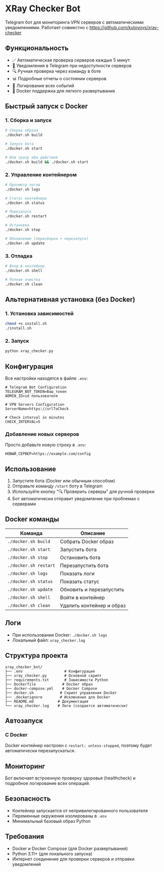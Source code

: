 # XRay Checker Bot

Telegram бот для мониторинга VPN серверов с автоматическими уведомлениями.
Работает совместно с https://github.com/kutovoys/xray-checker

## Функциональность

- ✅ Автоматическая проверка серверов каждые 5 минут
- 📱 Уведомления в Telegram при недоступности серверов  
- 🔍 Ручная проверка через команду в боте
- 📊 Подробные отчеты о состоянии серверов
- 📝 Логирование всех событий
- 🐳 Docker поддержка для легкого развертывания

## Быстрый запуск с Docker

### 1. Сборка и запуск
```bash
# Сборка образа
./docker.sh build

# Запуск бота
./docker.sh start

# Или сразу оба действия
./docker.sh build && ./docker.sh start
```

### 2. Управление контейнером
```bash
# Просмотр логов
./docker.sh logs

# Статус контейнера
./docker.sh status

# Перезапуск
./docker.sh restart

# Остановка
./docker.sh stop

# Обновление (пересборка + перезапуск)
./docker.sh update
```

### 3. Отладка
```bash
# Вход в контейнер
./docker.sh shell

# Полная очистка
./docker.sh clean
```

## Альтернативная установка (без Docker)

### 1. Установка зависимостей
```bash
chmod +x install.sh
./install.sh
```

### 2. Запуск
```bash
python xray_checker.py
```

## Конфигурация

Все настройки находятся в файле `.env`:

```env
# Telegram Bot Configuration
TELEGRAM_BOT_TOKEN=Ваш_токен
ADMIN_ID=id пользователя

# VPN Servers Configuration
ServerName=https://urlToCheck

# Check interval in minutes
CHECK_INTERVAL=5
```

### Добавление новых серверов
Просто добавьте новую строку в `.env`:
```env
НОВЫЙ_СЕРВЕР=https://example.com/config
```

## Использование

1. Запустите бота (Docker или обычным способом)
2. Отправьте команду `/start` боту в Telegram
3. Используйте кнопку "🔍 Проверить серверы" для ручной проверки
4. Бот автоматически отправит уведомление при проблемах с серверами

## Docker команды

| Команда | Описание |
|---------|----------|
| `./docker.sh build` | Собрать Docker образ |
| `./docker.sh start` | Запустить бота |
| `./docker.sh stop` | Остановить бота |
| `./docker.sh restart` | Перезапустить бота |
| `./docker.sh logs` | Показать логи |
| `./docker.sh status` | Показать статус |
| `./docker.sh update` | Обновить и перезапустить |
| `./docker.sh shell` | Войти в контейнер |
| `./docker.sh clean` | Удалить контейнер и образ |

## Логи

- При использовании Docker: `./docker.sh logs`
- Локальный файл: `xray_checker.log`

## Структура проекта

```
xray_checker_bot/
├── .env                   # Конфигурация
├── xray_checker.py        # Основной скрипт
├── requirements.txt       # Зависимости Python
├── Dockerfile            # Docker образ
├── docker-compose.yml    # Docker Compose
├── docker.sh            # Скрипт управления Docker
├── .dockerignore        # Исключения для Docker
├── README.md           # Документация
└── xray_checker.log    # Логи (создается автоматически)
```

## Автозапуск

### С Docker
Docker контейнер настроен с `restart: unless-stopped`, поэтому будет автоматически перезапускаться.

## Мониторинг

Бот включает встроенную проверку здоровья (healthcheck) и подробное логирование всех операций.

## Безопасность

- Контейнер запускается от непривилегированного пользователя
- Переменные окружения изолированы в `.env`
- Минимальный базовый образ Python

## Требования

- Docker и Docker Compose (для Docker развертывания)
- Python 3.11+ (для локального запуска)
- Интернет соединение для проверки серверов и отправки уведомлений
